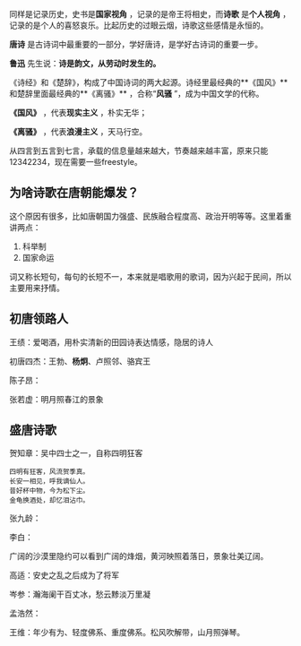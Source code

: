 同样是记录历史，史书是**国家视角** ，记录的是帝王将相史，而**诗歌** 是**个人视角** ，记录的是个人的喜怒哀乐。比起历史的过眼云烟，诗歌这些感情是永恒的。

**唐诗** 是古诗词中最重要的一部分，学好唐诗，是学好古诗词的重要一步。

**鲁迅** 先生说：**诗是韵文，从劳动时发生的。**

《诗经》和《楚辞》，构成了中国诗词的两大起源。诗经里最经典的**《国风》** 和楚辞里面最经典的**《离骚》** ，合称“**风骚** ”，成为中国文学的代称。

**《国风》** ，代表**现实主义** ，朴实无华；

**《离骚》** ，代表**浪漫主义** ，天马行空。

从四言到五言到七言，承载的信息量越来越大，节奏越来越丰富，原来只能12342234，现在需要一些freestyle。

## 为啥诗歌在唐朝能爆发？

这个原因有很多，比如唐朝国力强盛、民族融合程度高、政治开明等等。这里着重讲两点：

1. 科举制
2. 国家命运

词又称长短句，每句的长短不一，本来就是唱歌用的歌词，因为兴起于民间，所以主要用来抒情。

## 初唐领路人

王绩：爱喝酒，用朴实清新的田园诗表达情感，隐居的诗人

初唐四杰：王勃、**杨炯**、卢照邻、骆宾王

陈子昂：

张若虚：明月照春江的景象

## 盛唐诗歌

贺知章：吴中四士之一，自称四明狂客

```
四明有狂客，风流贺季真。
长安一相见，呼我谪仙人。
昔好杯中物，今为松下尘。
金龟换酒处，却忆泪沾巾。
```

张九龄：

李白：

广阔的沙漠里隐约可以看到广阔的烽烟，黄河映照着落日，景象壮美辽阔。

高适：安史之乱之后成为了将军

岑参：瀚海阑干百丈冰，愁云黪淡万里凝

孟浩然：

王维：年少有为、轻度佛系、重度佛系。松风吹解带，山月照弹琴。



















